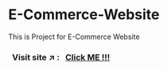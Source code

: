 # E-Commerce-Website
This is Project for E-Commerce Website

### &nbsp; Visit site :arrow_upper_right: : &nbsp; [Click ME !!!](https://prajwal-r-h.github.io/E-Commerce-Website/)